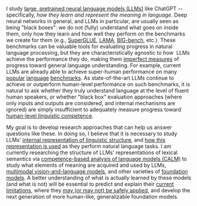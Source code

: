 I study [large, pretrained neural language models (LLMs)](https://arxiv.org/abs/2303.18223) like ChatGPT -- specifically, *how they learn and represent the meaning in language.*
Deep neural networks in general, and LLMs in particular, are usually seen as being "black boxes": we do not (fully) understand what goes on inside them, only how they learn and how well they perform on the benchmarks we create for them (e.g., [SuperGLUE](https://super.gluebenchmark.com/), [LAMA](https://github.com/facebookresearch/LAMA), [BIG-bench](https://github.com/google/BIG-bench), etc.).
These benchmarks can be valuable tools for evaluating progress in natural language processing, but they are characteristically agnostic to *how*&nbsp; LLMs achieve the performance they do, making them [imperfect measures](https://arxiv.org/abs/2111.15366) of progress toward general language understanding.
For example, current LLMs are already able to achieve super-human performance on many [popular](https://gluebenchmark.com/leaderboard) [language](https://super.gluebenchmark.com/leaderboard) [benchmarks](https://rajpurkar.github.io/SQuAD-explorer/).
As state-of-the-art LLMs continue to achieve or outperform human-level performance on such benchmarks, it is natural to ask whether they truly understand language at the level of fluent human speakers, or whether "black box" evaluation approaches (where only inputs and outputs are considered, and internal mechanisms are ignored) are simply insufficient to adequately measure progress toward [human-level linguistic competence](https://arxiv.org/abs/2301.06627).

My goal is to develop research approaches that can help us answer questions like these.
In doing so, I believe that it is necessary to study LLMs' [internal representation of linguistic structure](https://direct.mit.edu/coli/article/48/1/207/107571/Probing-Classifiers-Promises-Shortcomings-and), and [how this representation is used](https://direct.mit.edu/tacl/article/doi/10.1162/tacl_a_00359/98091/Amnesic-Probing-Behavioral-Explanation-with) as they perform natural language tasks.
I am currently researching the structure of LLMs' representations of lexical semantics via [competence-based analysis of language models (CALM)](https://arxiv.org/abs/2303.00333) to study what elements of meaning are acquired and used by LLMs, [multimodal vision-and-language models](https://arxiv.org/abs/2306.13549), and other varieties of [foundation models](https://arxiv.org/abs/2108.07258).
A better understanding of what is actually learned by these models (and what is not) will be essential to predict and explain their [current limitations](https://arxiv.org/abs/2301.06627), where they [may (or may not) be safely applied](https://arxiv.org/pdf/2111.15366.pdf#page=10), and develop the next generation of more human-like, generalizable foundation models.
